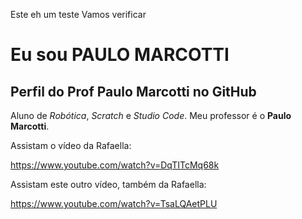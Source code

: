Este eh um teste
Vamos verificar

# Eu sou PAULO MARCOTTI

## Perfil do Prof Paulo Marcotti no GitHub

Aluno de _Robótica_, _Scratch_ e _Studio Code_. 
Meu professor é o **Paulo Marcotti**.

Assistam o vídeo da Rafaella:

https://www.youtube.com/watch?v=DqTITcMq68k

Assistam este outro vídeo, também da Rafaella:

https://www.youtube.com/watch?v=TsaLQAetPLU
